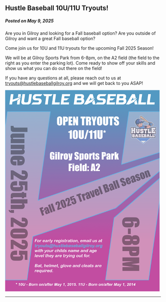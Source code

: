 ## Hustle Baseball 10U/11U Tryouts!

##### *Posted on May 9, 2025*

Are you in Gilroy and looking for a Fall baseball option? Are you outside of Gilroy and want a great Fall baseball option?

Come join us for 10U and 11U tryouts for the upcoming Fall 2025 Season!

We will be at Gilroy Sports Park from 6-8pm, on the A2 field (the field to the right as you enter the parking lot). Come ready to show off your skills and show us what you can do out there on the field!

If you have any questions at all, please reach out to us at tryouts@hustlebaseballgilroy.org and we will get back to you ASAP!

<img src="/images/tryouts.png" alt="Fall 2025 Tryouts" width="500" class="announcement-image">



------
